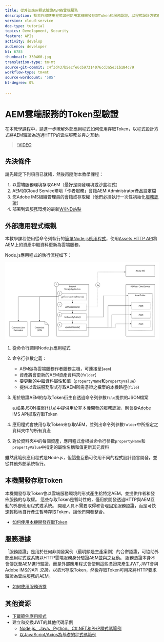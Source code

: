 ```yaml
---
title: 從外部應用程式驗證AEM為雲端服務
description: 探索外部應用程式如何使用本機開發存取Token和服務認證，以程式設計方式透過HTTP驗證AEM作為雲端服務並與之互動。
version: cloud-service
doc-type: tutorial
topics: Development, Security
feature: APIs
activity: develop
audience: developer
kt: 6785
thumbnail: 330460.jpg
translation-type: tm+mt
source-git-commit: c4f3d437b5ecfe6cb97314076cd3a5e31b184c79
workflow-type: tm+mt
source-wordcount: '585'
ht-degree: 0%

---
```



# AEM雲端服務的Token型驗證

在本教學課程中，請進一步瞭解外部應用程式如何使用存取Token，以程式設計方式將AEM驗證為透過HTTP的雲端服務並與之互動。

>[!VIDEO](https://video.tv.adobe.com/v/330460/?quality=12&learn=on)

## 先決條件

請先確定下列項目已就緒，然後再隨附本教學課程：

1. 以雲端服務環境存取AEM（最好是開發環境或沙盒程式）
1. AEM的Cloud Service環境「作者服務」會籍AEM Administrator產品設定檔
1. 您Adobe IMS組織管理員的會籍或存取權（他們必須執行一次性初始化[服務認證](./service-credentials.md)）
1. 部署到雲服務環境的最新[WKND站點](https://github.com/adobe/aem-guides-wknd)

## 外部應用程式概觀

本教學課程使用從命令列執行的[簡單Node.js應用程式](./assets/aem-guides_token-authentication-external-application.zip)，使用[Assets HTTP API](https://experienceleague.adobe.com/docs/experience-manager-cloud-service/assets/admin/mac-api-assets.html)將AEM上的資產中繼資料更新為雲端服務。

Node.js應用程式的執行流程如下：

![外部應用程式](./assets/overview/external-application.png)

1. 從命令行調用Node.js應用程式
1. 命令行參數定義：
   + AEM做為雲端服務作者服務主機，可連接至(`aem`)
   + 資產將會更新的AEM資產資料夾(`folder`)
   + 要更新的中繼資料屬性和值（`propertyName`和`propertyValue`）
   + 提供以雲端服務形式存取AEM所需憑證之檔案的本機路徑(`file`)
1. 用於驗證AEM的存取Token衍生自透過命令列參數`file`提供的JSON檔案

   a.如果JSON檔案(`file`)中提供用於非本機開發的服務認證，則會從Adobe IMS API擷取存取Token
1. 應用程式會使用存取Token來存取AEM，並列出命令列參數`folder`中所指定之資料夾中的所有資產
1. 對於資料夾中的每個資產，應用程式會根據命令行參數`propertyName`和`propertyValue`中指定的屬性名稱和值更新其元資料

雖然此範例應用程式是Node.js，但這些互動可使用不同的程式設計語言開發，並從其他外部系統執行。

## 本機開發存取Token

本機開發存取Token會以雲端服務環境的形式產生給特定AEM，並提供作者和發佈服務的存取權。  這些存取Token是暫時性的，僅用於開發透過HTTP與AEM互動的外部應用程式或系統。 開發人員不需要取得和管理固定服務認證，而是可快速輕鬆地自行產生暫時存取Token，讓他們開發整合。

+ [如何使用本機開發存取Token](./local-development-access-token.md)

## 服務憑據

「服務認證」是用於任何非開發案例（最明顯是生產案例）的合併認證，可協助外部應用程式或系統以HTTP雲端服務身分驗證AEM並與之互動。 服務憑證本身不會傳送至AEM進行驗證，而是外部應用程式會使用這些憑證來產生JWT,JWT會與Adobe IMS的API _交換，以取代_&#x200B;存取Token，然後存取Token可用來將HTTP要求驗證為雲端服務的AEM。

+ [如何使用服務憑據](./service-credentials.md)

## 其他資源

+ [下載範例應用程式](./assets/aem-guides_token-authentication-external-application.zip)
+ 建立和交換JWT的其他代碼示例
   + [Node.js、Java、Python、C#.NET和PHP程式碼範例](https://www.adobe.io/authentication/auth-methods.html#!AdobeDocs/adobeio-auth/master/JWT/samples/samples.md)
   + [以JavaScript/Axios為基礎的程式碼範例](https://github.com/adobe/aemcs-api-client-lib)
